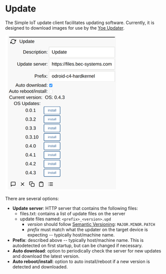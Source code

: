 # Update

The Simple IoT update client facilitates updating software. Currently, it is
designed to download images for use by the
[Yoe Updater](https://github.com/YoeDistro/yoe-distro/blob/master/docs/updater.md).

<img src="assets/update.png" alt="updater ui" style="zoom:50%;" />

There are several options:

- **Update server**: HTTP server that contains the following files:
  - files.txt: contains a list of update files on the server
  - update files named: `<prefix>_<version>.upd`
    - _version_ should follow [Semantic Versioning](https://semver.org/):
      `MAJOR.MINOR.PATCH`
    - _prefix_ must match what the updater on the target device is expecting --
      typically host/machine name.
- **Prefix**: described above -- typically host/machine name. This is
  autodetected on first startup, but can be changed if necessary.
- **Auto download**: option to periodically check the server for new updates and
  download the latest version.
- **Auto reboot/install**: option to auto install/reboot if a new version is
  detected and downloaded.
